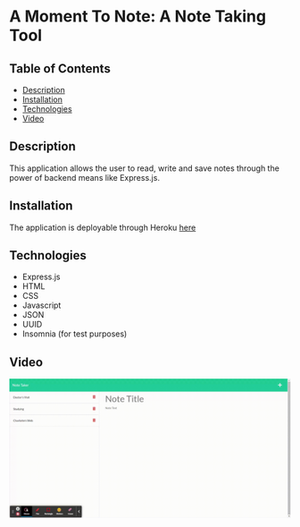 # A Moment To Note: A Note Taking Tool

## Table of Contents

- [Description](#description)
- [Installation](#installation)
- [Technologies](#technologies)
- [Video](#video)

## Description

This application allows the user to read, write and save notes through the power of backend means like Express.js.

## Installation

The application is deployable through Heroku [here](https://a-moment-to-note.herokuapp.com/)

## Technologies

- Express.js
- HTML
- CSS
- Javascript
- JSON
- UUID
- Insomnia (for test purposes)

## Video

![Video](public/assets/video/Note_Taker.gif)
